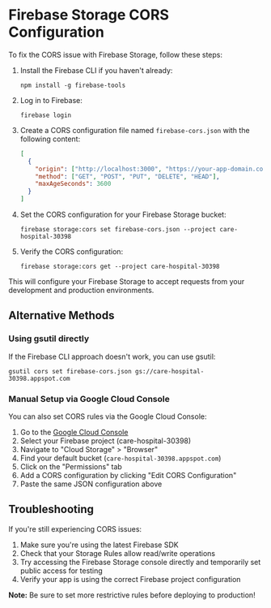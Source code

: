 # Firebase Storage CORS Configuration

To fix the CORS issue with Firebase Storage, follow these steps:

1. Install the Firebase CLI if you haven't already:
   ```
   npm install -g firebase-tools
   ```

2. Log in to Firebase:
   ```
   firebase login
   ```

3. Create a CORS configuration file named `firebase-cors.json` with the following content:
   ```json
   [
     {
       "origin": ["http://localhost:3000", "https://your-app-domain.com"],
       "method": ["GET", "POST", "PUT", "DELETE", "HEAD"],
       "maxAgeSeconds": 3600
     }
   ]
   ```

4. Set the CORS configuration for your Firebase Storage bucket:
   ```
   firebase storage:cors set firebase-cors.json --project care-hospital-30398
   ```

5. Verify the CORS configuration:
   ```
   firebase storage:cors get --project care-hospital-30398
   ```

This will configure your Firebase Storage to accept requests from your development and production environments.

## Alternative Methods

### Using gsutil directly

If the Firebase CLI approach doesn't work, you can use gsutil:

```
gsutil cors set firebase-cors.json gs://care-hospital-30398.appspot.com
```

### Manual Setup via Google Cloud Console

You can also set CORS rules via the Google Cloud Console:

1. Go to the [Google Cloud Console](https://console.cloud.google.com/)
2. Select your Firebase project (care-hospital-30398)
3. Navigate to "Cloud Storage" > "Browser"
4. Find your default bucket (`care-hospital-30398.appspot.com`)
5. Click on the "Permissions" tab
6. Add a CORS configuration by clicking "Edit CORS Configuration"
7. Paste the same JSON configuration above

## Troubleshooting

If you're still experiencing CORS issues:

1. Make sure you're using the latest Firebase SDK
2. Check that your Storage Rules allow read/write operations
3. Try accessing the Firebase Storage console directly and temporarily set public access for testing
4. Verify your app is using the correct Firebase project configuration

**Note:** Be sure to set more restrictive rules before deploying to production!
